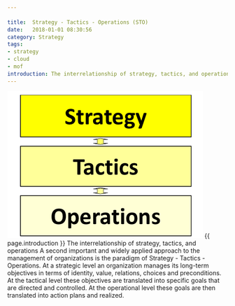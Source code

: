 ```yaml
---

title:  Strategy - Tactics - Operations (STO)
date:   2018-01-01 08:30:56
category: Strategy
tags:
- strategy
- cloud
- mof
introduction: The interrelationship of strategy, tactics, and operations. A important and widely applied approach to the management of organizations is the paradigm of Strategy - Tactics - Operations.
---
```


![STO](/assets/framework/sto.png)
{{ page.introduction }}
The interrelationship of strategy, tactics, and operations
A second important and widely applied approach to the management of organizations is the paradigm of Strategy - Tactics - Operations. At a strategic level an organization manages its long-term objectives in terms of identity, value, relations, choices and preconditions. At the tactical level these objectives are translated into specific goals that are directed and controlled. At the operational level these goals are then translated into action plans and realized. 
